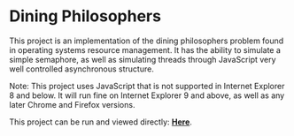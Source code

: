 Dining Philosophers
=======

This project is an implementation of the dining philosophers problem found in operating systems resource management.
It has the ability to simulate a simple semaphore, as well as simulating threads through JavaScript very well controlled asynchronous structure.

Note: This project uses JavaScript that is not supported in Internet Explorer 8 and below. It will run fine on Internet Explorer 9 and above, as well as any later Chrome and Firefox versions.

This project can be run and viewed directly:  <b><a href="http://htmlpreview.github.io/?https://github.com/DragonDragoon/Portfolio/blob/master/JavaScript/Dining%20Philosophers%20%28ITCS-3146-002_OS%26Networking%29/Dining_Philosophers.html">Here</a></b>.
